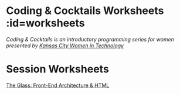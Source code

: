 # Coding & Cocktails Worksheets :id=worksheets

_Coding & Cocktails is an introductory programming series for women presented by [Kansas City Women in Technology](https://kcwomenintech.org/)_

<!-- Install the tools, then navigate to tonight's session. -->

<!-- # Tools
[Installation guide](/tools/) for the tools we'll use during our sessions. -->

# Session Worksheets

[The Glass: Front-End Architecture & HTML](/html/)

<!-- [HTML Side Quest](/html_side_quest/) -->

<!-- [The Garnish | Introduction to CSS](/css/) -->

<!-- [The Liquor | Introduction to JavaScript](/javascript/) -->

<!-- * [Angular Series SPA](/spa/) -->

<!-- [Top Shelf | Advanced Javascript - ES6](/javascript_ES6/)-->

